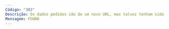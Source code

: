 ```yaml
---
Código: "302"
Descrição: Os dados pedidos são de um novo URL, mas talvez tenham sido deslocados desde então
Mensagem: FOUND
---
```

